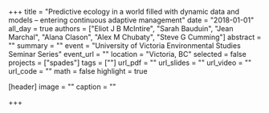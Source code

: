 +++
title = "Predictive ecology in a world filled with dynamic data and models – entering continuous adaptive management"
date = "2018-01-01"
all_day = true
authors = ["Eliot J B McIntire", "Sarah Bauduin", "Jean Marchal", "Alana Clason", "Alex M Chubaty", "Steve G Cumming"]
abstract = ""
summary = ""
event = "University of Victoria Environmental Studies Seminar Series"
event_url = ""
location = "Victoria, BC"
selected = false
projects = ["spades"]
tags = [""]
url_pdf = ""
url_slides = ""
url_video = ""
url_code = ""
math = false
highlight = true

[header]
image = ""
caption = ""

+++

